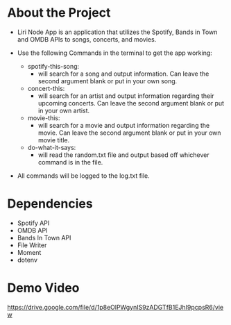 # **About the Project**

* Liri Node App is an application that utilizes the Spotify, Bands in Town and OMDB APIs to songs, concerts, and movies. 

* Use the following Commands in the terminal to get the app working:
    * spotify-this-song:
        * will search for a song and output information. Can leave the second argument blank or put in your own song. 
    * concert-this:
        * will search for an artist and output information regarding their upcoming concerts. Can leave the second argument blank or put in your own artist.
    * movie-this: 
        * will search for a movie and output information regarding the movie. Can leave the second argument blank or put in your own movie title. 
    * do-what-it-says:
        * will read the random.txt file and output based off whichever command is in the file. 

* All commands will be logged to the log.txt file.

# **Dependencies**
* Spotify API
* OMDB API
* Bands In Town API
* File Writer
* Moment
* dotenv

# **Demo Video**
https://drive.google.com/file/d/1p8eOlPWgynIS9zADGTfB1EJhI9pcpsR6/view
